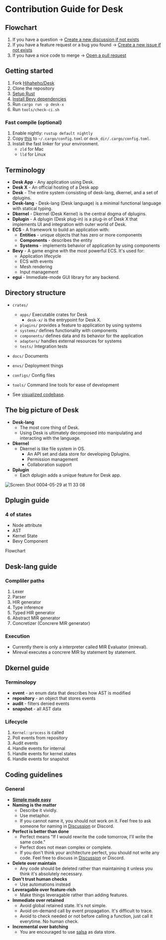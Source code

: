 # Contribution Guide for Desk

## Flowchart

1. If you have a question -> [Create a new discussion if not exists](https://github.com/Hihaheho/Desk/discussions/categories/q-a)
2. If you have a feature request or a bug you found -> [Create a new issue if not exists](https://github.com/Hihaheho/Desk/issues)
3. If you have a nice code to merge -> [Open a pull request](https://github.com/Hihaheho/Desk/compare)

## Getting started

1. Fork [Hihaheho/Desk](https://github.com/Hihaheho/Desk)
2. Clone the repository
3. [Setup Rust](https://www.rust-lang.org/tools/install)
4. [Install Bevy dependencies](https://github.com/bevyengine/bevy/blob/main/docs/linux_dependencies.md)
5. Run `cargo run -p desk-x`
6. Run `tools/check-ci.sh`

### Fast compile (optional)

1. Enable nightly: `rustup default nightly`
2. Copy [this](https://github.com/bevyengine/bevy/blob/main/.cargo/config_fast_builds) to `~/.cargo/config.toml` or `desk_dir/.cargo/config.toml`.
3. Install the fast linker for your environment.
    - `zld` for Mac
    - `lld` for Linux

## Terminology

- **Desk App** -
  Any application using Desk.
- **Desk X** -
  An official hosting of a Desk app
- **Desk** -
  The entire system consisting of desk-lang, dkernel, and a set of dplugins.
- **Desk-lang** -
  Desk-lang (Desk language) is a minimal functional language with statical typing.
- **Dkernel** -
  Dkernel (Desk Kernel) is the central dogma of dplugins.
- **Dplugin** -
  A dplugin (Desk plug-in) is a plug-in of Desk X that implements UI and integration with outer world of Desk.
- **ECS** -
  A framework to build an application with:
  - **Entities** - unique objects that has zero or more components
  - **Components** - describes the entity
  - **Systems** - implements behavior of application by using components
- **Bevy** -
  A game engine with the most powerful ECS. It's used for:
  - Application lifecycle
  - ECS with events
  - Mesh rendering
  - Input management
- **egui** -
  Immediate-mode GUI library for any backend.

## Directory structure

- `crates/`
  - `apps/` Executable crates for Desk
    - `desk-x/` is the entrypoint for Desk X.
  - `plugins/` provides a feature to application by using systems
  - `systems/` defines functionality with components
  - `components/` defines data and its behavior for the application
  - `adapters/` handles external resources for systems
  - `tests/` Integration tests
- `docs/` Documents
- `envs/` Deployment things
- `configs/` Config files
- `tools/` Command line tools for ease of development

- See [visualized codebase](https://mango-dune-07a8b7110.1.azurestaticapps.net/?repo=Hihaheho%2FDesk).

## The big picture of Desk

- **Desk-lang**
  - The most core thing of Desk.
  - Using Desk is ultimately decomposed into manipulating and interacting with the language.
- **Dkernel**
  - Dkernel is like file system in OS.
    - An API set and data store for developing Dplugins.
    - Permission management
    - Collaboration support
- **Dplugin**
  - Each dplugin adds a unique feature for Desk app.

![Screen Shot 0004-05-29 at 11 33 08](https://user-images.githubusercontent.com/8780513/170849556-1fdb2246-a9fe-4753-80a7-b547cce2e486.png)

## Dplugin guide

### 4 of states

- Node attribute
- AST
- Kernel State
- Bevy Component

Flowchart

## Desk-lang guide

### Compliler paths

1. Lexer
2. Parser
3. HIR generator
4. Type inference
5. Typed HIR generator 
6. Abstract MIR generator
7. Concretizer (Concrere MIR generator)

### Execution

- Currently there is only a interpreter called MIR Evaluator (mireval).
- Mireval executes a concrere MIR by statement by statement.

## Dkernel guide

### Terminolopy

- **event** - an enum data that describes how AST is modified
- **repository** - an object that stores events
- **audit** - filters denied events
- **snapshot** - all AST data

### Lifecycle

1. `Kernel::process` is called
2. Poll events from repository
3. Audit events
4. Handle events for internal
5. Handle events for kernel states
6. Handle events for snapshot

## Coding guidelines

### General

- [**Simple made easy**](https://www.infoq.com/presentations/Simple-Made-Easy/)
- **Naming is the matter**
  - Describe it vividly.
  - Use metaphor.
  - If you cannot name it, you should not work on it.
    Feel free to ask someone for naming in [Discussion](https://github.com/Hihaheho/Desk/discussions) or Discord.
- **Perfect is better than done**
  - Perfect means "If I would rewrite the code tomorrow, I'll write the same code."
  - Perfect does not mean complex or complete.
  - If you don't think your architecture perfect, you should not write any code.
    Feel free to discuss in [Discussion](https://github.com/Hihaheho/Desk/discussions) or Discord.
- **Delete over maintain**
  - Any code should be deleted rather than maintaining it unless you think it's absolutely necessary.
- **Don't trust human checks**
  - Use automations instead
- **Leveragable over feature-rich**
  - Make things leveragable rather than adding features.
- **Immediate over retained**
  - Avoid global retained state. It's not simple.
  - Avoid on-demand call by event propagation. It's difficult to trace.
  - Avoid to check needed or not before calling a function, just call it everytime. No human check.
- **Incremental over batching**
  - You are encouraged to use [salsa](https://github.com/salsa-rs/salsa) as data store.
